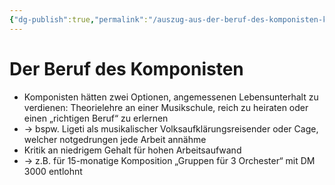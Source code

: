 ```yaml
---
{"dg-publish":true,"permalink":"/auszug-aus-der-beruf-des-komponisten-karlheinz-stockhausen/"}
---
```


# Der Beruf des Komponisten
- Komponisten hätten zwei Optionen, angemessenen Lebensunterhalt zu verdienen: Theorielehre an einer Musikschule, reich zu heiraten oder einen „richtigen Beruf“ zu erlernen
- → bspw. Ligeti als musikalischer Volksaufklärungsreisender oder Cage, welcher notgedrungen jede Arbeit annähme
- Kritik an niedrigem Gehalt für hohen Arbeitsaufwand
- → z.B. für 15-monatige Komposition „Gruppen für 3 Orchester“ mit DM 3000 entlohnt